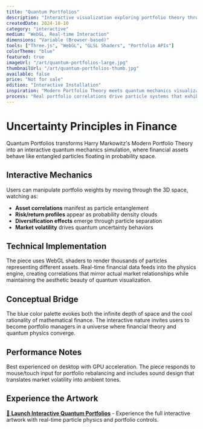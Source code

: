 ```yaml
---
title: "Quantum Portfolios"
description: "Interactive visualization exploring portfolio theory through quantum mechanics metaphors, where asset correlations behave like entangled particles in blue probability clouds."
createdDate: 2024-10-10
category: "interactive"
medium: "WebGL, Real-time Interaction"
dimensions: "Variable (Browser-based)"
tools: ["Three.js", "WebGL", "GLSL Shaders", "Portfolio APIs"]
colorTheme: "blue"
featured: true
imageUrl: "/art/quantum-portfolios-large.jpg"
thumbnailUrl: "/art/quantum-portfolios-thumb.jpg"
available: false
price: "Not for sale"
edition: "Interactive Installation"
inspiration: "Modern Portfolio Theory meets quantum mechanics visualization"
process: "Real portfolio correlations drive particle systems that exhibit quantum-like behavior patterns"
---
```


# Uncertainty Principles in Finance

Quantum Portfolios transforms Harry Markowitz's Modern Portfolio Theory into an interactive quantum mechanics simulation, where financial assets behave like entangled particles floating in probability space.

## Interactive Mechanics

Users can manipulate portfolio weights by moving through the 3D space, watching as:

- **Asset correlations** manifest as particle entanglement
- **Risk/return profiles** appear as probability density clouds
- **Diversification effects** emerge through particle separation
- **Market volatility** drives quantum uncertainty behaviors

## Technical Implementation

The piece uses WebGL shaders to render thousands of particles representing different assets. Real-time financial data feeds into the physics engine, creating correlations that mirror actual market relationships while maintaining the aesthetic beauty of quantum visualization.

## Conceptual Bridge

The blue color palette evokes both the infinite depth of space and the cool rationality of mathematical finance. The interactive nature invites users to become portfolio managers in a universe where financial theory and quantum physics converge.

## Performance Notes

Best experienced on desktop with GPU acceleration. The piece responds to mouse/touch input for portfolio rebalancing and includes sound design that translates market volatility into ambient tones.

## Experience the Artwork

[🚀 **Launch Interactive Quantum Portfolios**](/art/quantum-portfolios-live/) - Experience the full interactive artwork with real-time particle physics and portfolio controls.